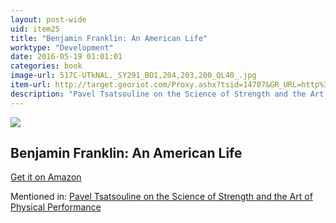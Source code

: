 ```yaml
---
layout: post-wide
uid: item25
title: "Benjamin Franklin: An American Life"
worktype: "Development"
date: 2016-05-19 01:01:01
categories: book
image-url: 517C-UTkNAL._SY291_BO1,204,203,200_QL40_.jpg
item-url: http://target.georiot.com/Proxy.ashx?tsid=14707&GR_URL=http%3A%2F%2Fwww.amazon.com%2FBenjamin-Franklin-An-American-Life%2Fdp%2F074325807X%2F
description: "Pavel Tsatsouline on the Science of Strength and the Art of Physical Performance"
---
```

<a href="http://target.georiot.com/Proxy.ashx?tsid=14707&GR_URL=http%3A%2F%2Fwww.amazon.com%2FBenjamin-Franklin-An-American-Life%2Fdp%2F074325807X%2F" target="blank"><img src="../../../../img/thumbs/517C-UTkNAL._SY291_BO1,204,203,200_QL40_.jpg" class="prod-img"></a>
<h2>Benjamin Franklin: An American Life</h2>
<p><a href="http://target.georiot.com/Proxy.ashx?tsid=14707&GR_URL=http%3A%2F%2Fwww.amazon.com%2FBenjamin-Franklin-An-American-Life%2Fdp%2F074325807X%2F" target="blank">Get it on Amazon</a><p>
<p>Mentioned in: <a href="http://fourhourworkweek.com/2015/01/15/pavel-tsatsouline/" target="blank">Pavel Tsatsouline on the Science of Strength and the Art of Physical Performance</a></p>
